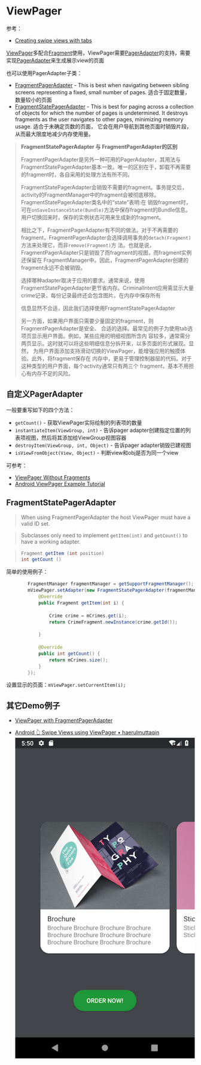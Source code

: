 # ViewPager

参考：

+ [Creating swipe views with tabs](https://developer.android.com/training/implementing-navigation/lateral.html)

[ViewPager](<https://developer.android.com/reference/android/support/v4/view/ViewPager>)多配合[Fragment](https://developer.android.com/reference/android/app/Fragment.html)使用，ViewPager需要[PagerAdapter](https://developer.android.com/reference/android/support/v4/view/PagerAdapter.html)的支持，需要实现[PagerAdapter](https://developer.android.com/reference/android/support/v4/view/PagerAdapter.html)来生成展示view的页面

也可以使用PagerAdapter子类：

+ [FragmentPagerAdapter](https://developer.android.com/reference/android/support/v4/app/FragmentPagerAdapter.html) - This is best when navigating between sibling screens representing a fixed, small number of pages. 适合于固定数量，数量较小的页面
+ [FragmentStatePagerAdapter](https://developer.android.com/reference/android/support/v4/app/FragmentStatePagerAdapter.html) - This is best for paging across a collection of objects for which the number of pages is undetermined. It destroys fragments as the user navigates to other pages, minimizing memory usage. 适合于未确定页数的页面， 它会在用户导航到其他页面时销毁片段，从而最大限度地减少内存使用量。

> **FragmentStatePagerAdapter 与 FragmentPagerAdapter的区别**
>
> FragmentPagerAdapter是另外一种可用的PagerAdapter，其用法与FragmentStatePagerAdapter基本一致。唯一的区别在于，卸载不再需要的fragment时，各自采用的处理方法有所不同。 
>
> FragmentStatePagerAdapter会销毁不需要的fragment。事务提交后，activity的FragmentManager中的fragment会被彻底移除。FragmentStatePagerAdapter类名中的“state”表明:在 销毁fragment时，可在`onSaveInstanceState(Bundle)`方法中保存fragment的Bundle信息。用户切换回来时，保存的实例状态可用来生成新的fragment。 
>
> 相比之下，FragmentPagerAdapter有不同的做法。对于不再需要的fragment，FragmentPagerAdapter会选择调用事务的`detach(Fragment)`方法来处理它，而非`remove(Fragment)`方 法。也就是说，FragmentPagerAdapter只是销毁了而fragment的视图，而fragment实例还保留在 FragmentManager中。因此，FragmentPagerAdapter创建的fragment永远不会被销毁。 
>
> 选择哪种adapter取决于应用的要求。通常来说，使用FragmentStatePagerAdapter更节省内存。CriminalIntent应用需显示大量crime记录，每份记录最终还会包含图片。在内存中保存所有 
>
> 信息显然不合适，因此我们选择使用FragmentStatePagerAdapter 
>
> 另一方面，如果用户界面只需要少量固定的fragment，则FragmentPagerAdapter是安全、
> 合适的选择。最常见的例子为使用tab选项页显示用户界面。例如，某些应用的明细视图所含内
> 容较多，通常需分两页显示。这时就可以将这些明细信息分拆开来，以多页面的形式展现。显然，
> 为用户界面添加支持滑动切换的ViewPager，能增强应用的触摸体验。此外，将fragment保存在
> 内存中，更易于管理控制器层的代码。对于这种类型的用户界面，每个activity通常只有两三个
> fragment，基本不用担心有内存不足的风险。



## 自定义PagerAdapter

一般要重写如下的四个方法：

+ `getCount()` - 获取ViewPager实际绘制的列表项的数量
+ `instantiateItem(ViewGroup, int)` - 告诉pager adapter创建指定位置的列表项视图，然后将其添加给ViewGroup视图容器
+ `destroyItem(ViewGroup, int, Object)` - 告诉pager adapter销毁已建视图
+ `isViewFromObject(View, Object)` - 判断view和obj是否为同一个view

可参考：

+ [ViewPager Without Fragments](https://www.bignerdranch.com/blog/viewpager-without-fragments/)
+ [Android ViewPager Example Tutorial](https://www.journaldev.com/10096/android-viewpager-example-tutorial)



## FragmentStatePagerAdapter

>When using FragmentPagerAdapter the host ViewPager must have a valid ID set.

> Subclasses only need to implement `getItem(int)` and `getCount()` to have a working adapter.

>```java
>Fragment getItem (int position)
>int getCount ()
>```

简单的使用例子：

```java
        FragmentManager fragmentManager = getSupportFragmentManager();
        mViewPager.setAdapter(new FragmentStatePagerAdapter(fragmentManager) {
            @Override
            public Fragment getItem(int i) {

                Crime crime = mCrimes.get(i);
                return CrimeFragment.newInstance(crime.getId());

            }

            @Override
            public int getCount() {
                return mCrimes.size();
            }
        });
```

设置显示的页面：`mViewPager.setCurrentItem(i);`

## 其它Demo例子

+ [ViewPager with FragmentPagerAdapter](https://guides.codepath.com/android/viewpager-with-fragmentpageradapter)

+ [Android 👆 Swipe Views using ViewPager • haerulmuttaqin](https://www.youtube.com/watch?v=UsXv6VRqZKs)
  ![效果001](https://github.com/winfredzen/Android-Basic/blob/master/images/001.png)

  
